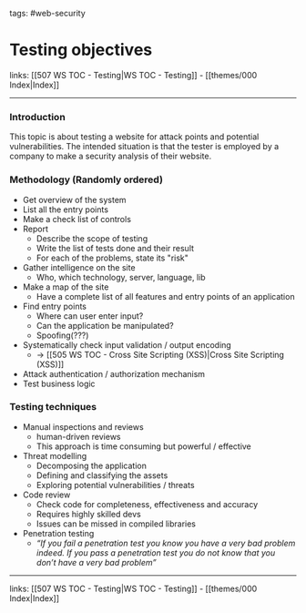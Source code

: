 tags: #web-security

# Testing objectives

links: [[507 WS TOC - Testing|WS TOC - Testing]] - [[themes/000 Index|Index]]

---

### Introduction

This topic is about testing a website for attack points and potential vulnerabilities. The intended situation is that the tester is employed by a company to make a security analysis of their website.

### Methodology (Randomly ordered)

- Get overview of the system
- List all the entry points
- Make a check list of controls
- Report
	- Describe the scope of testing
	- Write the list of tests done and their result
	- For each of the problems, state its "risk"
- Gather intelligence on the site
	- Who, which technology, server, language, lib
- Make a map of the site
	- Have a complete list of all features and entry points of an application
- Find entry points
	- Where can user enter input?
	- Can the application be manipulated?
	- Spoofing(???)
- Systematically check input validation / output encoding
	- $\rightarrow$ [[505 WS TOC - Cross Site Scripting (XSS)|Cross Site Scripting (XSS)]]
- Attack authentication / authorization mechanism
- Test business logic

### Testing techniques

- Manual inspections and reviews
	- human-driven reviews
	- This approach is time consuming but powerful / effective
- Threat modelling
	- Decomposing the application
	- Defining and classifying the assets
	- Exploring potential vulnerabilities / threats
- Code review
	- Check code for completeness, effectiveness and accuracy
	- Requires highly skilled devs
	- Issues can be missed in compiled libraries
- Penetration testing
	- *“If you fail a penetration test you know you have a very bad problem indeed. If you pass a penetration test you do not know that you don’t have a very bad problem”*

---
links: [[507 WS TOC - Testing|WS TOC - Testing]] - [[themes/000 Index|Index]]